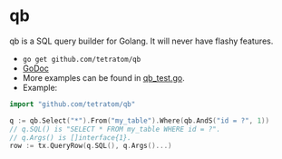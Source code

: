 qb
===

qb is a SQL query builder for Golang. It will never have flashy features.

- `go get github.com/tetratom/qb`
- [GoDoc](https://godoc.org/github.com/tetratom/qb)
- More examples can be found in [qb_test.go](./qb_test.go).
- Example:

```go
import "github.com/tetratom/qb"

q := qb.Select("*").From("my_table").Where(qb.AndS("id = ?", 1))
// q.SQL() is "SELECT * FROM my_table WHERE id = ?".
// q.Args() is []interface{1}.
row := tx.QueryRow(q.SQL(), q.Args()...)
```
